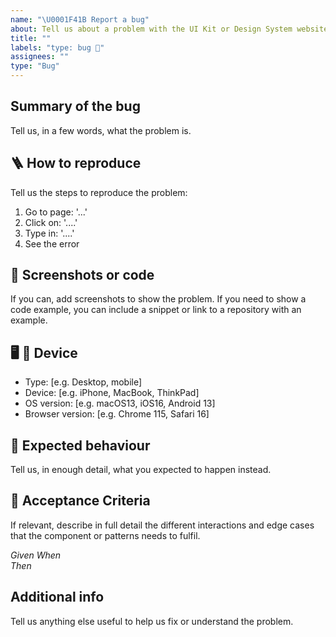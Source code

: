 ```yaml
---
name: "\U0001F41B Report a bug"
about: Tell us about a problem with the UI Kit or Design System website.
title: ""
labels: "type: bug 🐛"
assignees: ""
type: "Bug"
---
```


## Summary of the bug

Tell us, in a few words, what the problem is.

## 🪜 How to reproduce

Tell us the steps to reproduce the problem:

1. Go to page: '...'
2. Click on: '....'
3. Type in: '....'
4. See the error

## 📸 Screenshots or code

If you can, add screenshots to show the problem. If you need to show a code example, you can include a snippet or link to a repository with an example.

## 🖥 📱 Device

- Type: [e.g. Desktop, mobile]
- Device: [e.g. iPhone, MacBook, ThinkPad]
- OS version: [e.g. macOS13, iOS16, Android 13]
- Browser version: [e.g. Chrome 115, Safari 16]

## 🧐 Expected behaviour

Tell us, in enough detail, what you expected to happen instead.

## 📝 Acceptance Criteria

If relevant, describe in full detail the different interactions and edge cases that the component or patterns needs to fulfil.

_Given_
_When_  
_Then_

## Additional info

Tell us anything else useful to help us fix or understand the problem.
